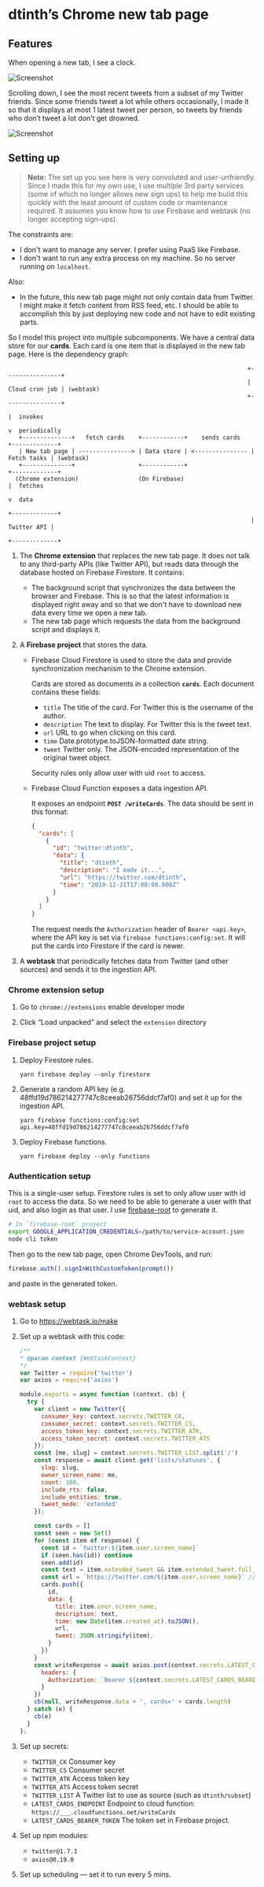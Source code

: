 # dtinth’s Chrome new tab page

## Features

When opening a new tab, I see a clock.

![Screenshot](docs/images/clock.png)

Scrolling down, I see the most recent tweets from a subset of my Twitter friends.
Since some friends tweet a lot while others occasionally, I made it so that it displays at most 1 latest tweet per person, so tweets by friends who don’t tweet a lot don’t get drowned.

![Screenshot](docs/images/twitter.png)

## Setting up

> **Note:** The set up you see here is very convoluted and user-unfriendly. Since I made this for my own use, I use multiple 3rd party services (some of which no longer allows new sign ups) to help me build this quickly with the least amount of custom code or maintenance required. It assumes you know how to use Firebase and webtask (no longer accepting sign-ups).

The constraints are:

- I don't want to manage any server. I prefer using PaaS like Firebase.
- I don't want to run any extra process on my machine. So no server running on `localhost`.

Also:

- In the future, this new tab page might not only contain data from Twitter.
  I might make it fetch content from RSS feed, etc.
  I should be able to accomplish this by just deploying new code and not have to edit existing parts.

So I model this project into multiple subcomponents.
We have a central data store for our **cards**.
Each card is one item that is displayed in the new tab page.
Here is the dependency graph:

```
                                                                    +----------------+
                                                                    | Cloud cron job | (webtask)
                                                                    +----------------+
                                                                          |  invokes
                                                                          v  periodically
   +--------------+   fetch cards    +------------+    sends cards   +-------------+
   | New tab page | ---------------> | Data store | <--------------- | Fetch tasks | (webtask)
   +--------------+                  +------------+                  +-------------+
  (Chrome extension)                 (On Firebase)                        |  fetches
                                                                          v  data
                                                                     +-------------+
                                                                     | Twitter API |
                                                                     +-------------+
```

1. The **Chrome extension** that replaces the new tab page. It does not talk to any third-party APIs (like Twitter API), but reads data through the database hosted on Firebase Firestore. It contains:

   - The background script that synchronizes the data between the browser and Firebase.
     This is so that the latest information is displayed right away and so that we don't have to download new data every time we open a new tab.
   - The new tab page which requests the data from the background script and displays it.

2. A **Firebase project** that stores the data.

   - Firebase Cloud Firestore is used to store the data and provide synchronization mechanism to the Chrome extension.

     Cards are stored as documents in a collection **`cards`**. Each document contains these fields:

     - `title` The title of the card. For Twitter this is the username of the author.
     - `description` The text to display. For Twitter this is the tweet text.
     - `url` URL to go when clicking on this card.
     - `time` Date.prototype.toJSON-formatted date string.
     - `tweet` Twitter only. The JSON-encoded representation of the original tweet object.

     Security rules only allow user with uid `root` to access.

   - Firebase Cloud Function exposes a data ingestion API.

     It exposes an endpoint **`POST /writeCards`**.
     The data should be sent in this format:
     
     ```json
     {
       "cards": [
         {
           "id": "twitter:dtinth",
           "data": {
             "title": "dtinth",
             "description": "I made it...",
             "url": "https://twitter.com/dtinth",
             "time": "2019-12-21T17:00:00.000Z"
           }
         }
       ]
     }
     ```

     The request needs the `Authorization` header of `Bearer <api.key>`, where the API key is set via `firebase functions:config:set`.
     It will put the cards into Firestore if the card is newer.

3. A **webtask** that periodically fetches data from Twitter (and other sources) and sends it to the ingestion API.

### Chrome extension setup

1. Go to `chrome://extensions` enable developer mode

2. Click “Load unpacked” and select the `extension` directory

### Firebase project setup

1. Deploy Firestore rules.

   ```
   yarn firebase deploy --only firestore
   ```

2. Generate a random API key (e.g. 48ffd19d786214277747c8ceeab26756ddcf7af0) and set it up for the ingestion API.

   ```
   yarn firebase functions:config:set api.key=48ffd19d786214277747c8ceeab26756ddcf7af0
   ```

3. Deploy Firebase functions.

   ```
   yarn firebase deploy --only functions
   ```

### Authentication setup

This is a single-user setup.
Firestore rules is set to only allow user with id `root` to access the data.
So we need to be able to generate a user with that uid, and also login as that user.
I use [firebase-root](https://github.com/dtinth/firebase-root) to generate it.

```sh
# In `firebase-root` project
export GOOGLE_APPLICATION_CREDENTIALS=/path/to/service-account.json
node cli token
```

Then go to the new tab page, open Chrome DevTools, and run:

```js
firebase.auth().signInWithCustomToken(prompt())
```

and paste in the generated token.

### webtask setup

1. Go to https://webtask.io/make

2. Set up a webtask with this code:

   ```js
   /**
   * @param context {WebtaskContext}
   */
   var Twitter = require('twitter')
   var axios = require('axios')

   module.exports = async function (context, cb) {
     try {
       var client = new Twitter({
         consumer_key: context.secrets.TWITTER_CK,
         consumer_secret: context.secrets.TWITTER_CS,
         access_token_key: context.secrets.TWITTER_ATK,
         access_token_secret: context.secrets.TWITTER_ATS
       });
       const [me, slug] = context.secrets.TWITTER_LIST.split('/')
       const response = await client.get('lists/statuses', {
         slug: slug,
         owner_screen_name: me,
         count: 100,
         include_rts: false,
         include_entities: true,
         tweet_mode: 'extended'
       });

       const cards = []
       const seen = new Set()
       for (const item of response) {
         const id = `twitter:${item.user.screen_name}`
         if (seen.has(id)) continue
         seen.add(id)
         const text = item.extended_tweet && item.extended_tweet.full_text || item.full_text || item.text
         const url = `https://twitter.com/${item.user.screen_name}` // /status/${item.id_str}`
         cards.push({
           id,
           data: {
             title: item.user.screen_name,
             description: text,
             time: new Date(item.created_at).toJSON(),
             url,
             tweet: JSON.stringify(item),
           }
         })
       }
       const writeResponse = await axios.post(context.secrets.LATEST_CARDS_ENDPOINT, { cards }, {
         headers: {
           Authorization: `Bearer ${context.secrets.LATEST_CARDS_BEARER_TOKEN}`
         }
       })
       cb(null, writeResponse.data + ', cards=' + cards.length)
     } catch (e) {
       cb(e)
     }
   };
   ```

3. Set up secrets:
   
   - `TWITTER_CK` Consumer key
   - `TWITTER_CS` Consumer secret
   - `TWITTER_ATK` Access token key
   - `TWITTER_ATS` Access token secret
   - `TWITTER_LIST` A Twitter list to use as source (such as `dtinth/subset`)
   - `LATEST_CARDS_ENDPOINT` Endpoint to cloud function: `https://___.cloudfunctions.net/writeCards`
   - `LATEST_CARDS_BEARER_TOKEN` The token set in Firebase project.

4. Set up npm modules:

   - `twitter@1.7.1`
   - `axios@0.19.0`

5. Set up scheduling — set it to run every 5 mins.
